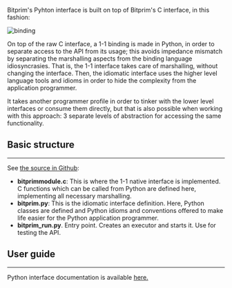 Bitprim's Pyhton interface is built on top of Bitprim's C interface, in this fashion:

![binding](assets/binding.png)

On top of the raw C interface, a 1-1 binding is made in Python, in order to separate access to the API from its usage; this avoids impedance mismatch by separating the marshalling aspects from the binding language idiosyncrasies. That is, the 1-1 interface takes care of marshalling, without changing the interface. Then, the idiomatic interface uses the higher level language tools and idioms in order to hide the complexity from the application programmer.

It takes another programmer profile in order to tinker with the lower level interfaces or consume them directly, but that is also possible when working with this approach: 3 separate levels of abstraction for accessing the same functionality.

## Basic structure

---

See [the source in Github](https://github.com/k-nuth/py/tree/master):

* **bitprimmodule.c**: This is where the 1-1 native interface is implemented. C functions which can be called from Python are defined here, implementing all necessary marshalling.
* **bitprim.py**: This is the idiomatic interface definition. Here, Python classes are defined and Python idioms and conventions offered to make life easier for the Python application programmer.
* **bitprim\_run.py**. Entry point. Creates an executor and starts it. Use for testing the API.

## User guide

---

Python interface documentation is available [here.](https://github.com/k-nuth/py/blob/master/doc/README.md)
